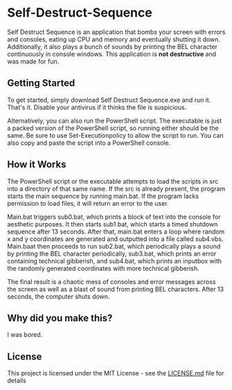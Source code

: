 # Self-Destruct-Sequence
Self Destruct Sequence is an application that bombs your screen with errors and consoles, eating up CPU and memory and eventually shutting it down. Additionally, it also plays a bunch of sounds by printing the BEL character continuously in console windows. This application is **not destructive** and was made for fun.

## Getting Started
To get started, simply download Self Destruct Sequence.exe and run it. That's it. Disable your antivirus if it thinks the file is suspicious.

Alternatively, you can also run the PowerShell script. The executable is just a packed version of the PowerShell script, so running either should be the same. Be sure to use Set-Executionpolicy to allow the script to run. You can also copy and paste the script into a PowerShell console.

## How it Works
The PowerShell script or the executable attempts to load the scripts in src into a directory of that same name. If the src is already present, the program starts the main sequence by running main.bat. If the program lacks permission to load files, it will return an error to the user.

Main.bat triggers sub0.bat, which prints a block of text into the console for aesthetic purposes. It then starts sub1.bat, which starts a timed shutdown sequence after 13 seconds. After that, main.bat enters a loop where random x and y coordinates are generated and outputted into a file called sub4.vbs. Main.baat then proceeds to run sub2.bat, which periodically plays a sound by printing the BEL character periodically, sub3.bat, which prints an error containing technical gibberish, and sub4.bat, which prints an inputbox with the randomly generated coordinates with more technical gibberish.

The final result is a chaotic mess of consoles and error messages across the screen as well as a blast of sound from printing BEL characters. After 13 seconds, the computer shuts down.

## Why did you make this?
I was bored.

## License
This project is licensed under the MIT License - see the [LICENSE.md](LICENSE.md) file for details
